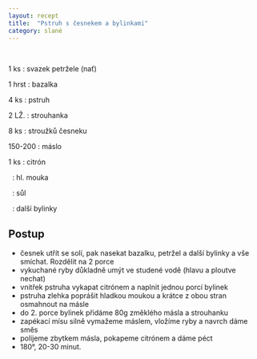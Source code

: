 ```yaml
---
layout: recept
title:  "Pstruh s česnekem a bylinkami"
category: slané
---
```


<br>

<div class="ingredience" markdown="1">

1 ks
: svazek petržele (nať)

1 hrst
: bazalka

4 ks
: pstruh

2 LŽ.
: strouhanka

8 ks
: stroužků česneku

150-200
: máslo

1 ks
: citrón

&nbsp;
: hl. mouka

&nbsp;
: sůl

&nbsp;
: další bylinky

</div>

## Postup

<div class="postup" markdown="1">  

- česnek utřít se solí, pak nasekat bazalku, petržel a další bylinky a vše smíchat. Rozdělit na 2 porce
- vykuchané ryby důkladně umýt ve studené vodě (hlavu a ploutve nechat)
- vnitřek pstruha vykapat citrónem a naplnit jednou porcí bylinek
- pstruha zlehka poprášit hladkou moukou a krátce z obou stran osmahnout na másle
- do 2. porce bylinek přidáme 80g změklého másla a strouhanku
- zapékací mísu silně vymažeme máslem, vložíme ryby a navrch dáme směs
- polijeme zbytkem másla, pokapeme citrónem a dáme péct
- 180°, 20-30 minut.

</div>
